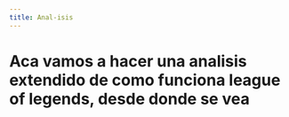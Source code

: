```yaml
---
title: Anal-isis
---
```


# Aca vamos a hacer una analisis extendido de como funciona league of legends, desde donde se vea